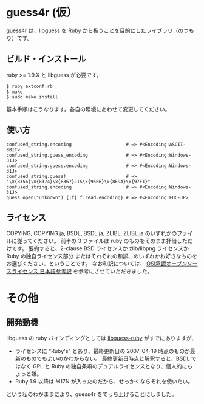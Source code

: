 guess4r (仮）
=============

guess4r は、libguess を Ruby から扱うことを目的にしたライブラリ（のつもり）です。

ビルド・インストール
--------------------
ruby >= 1.9.X と libguess が必要です。

    $ ruby extconf.rb
    $ make
    $ sudo make install

基本手順はこうなります。各自の環境にあわせて変更してください。

使い方
------

    confused_string.encoding                    # => #<Encoding:ASCII-8BIT>
    confused_string.guess_encoding              # => #<Encoding:Windows-31J>
    confused_string.guess.encoding              # => #<Encoding:Windows-31J>
    confused_string.guess!                      # => "\x{8356}\x{8374}\x{8367}JIS\x{95B6}\x{8E9A}\x{97F1}"
    confused_string.encoding                    # => #<Encoding:Windows-31J>
    guess_open("unknown") {|f| f.read.encoding} # => #<Encoding:EUC-JP>

ライセンス
----------

COPYING, COPYING.ja, BSDL, BSDL.ja, ZLIBL, ZLIBL.ja のいずれかのファイルに従ってください。
前半の 3 ファイルは ruby のものをそのまま拝借しただけです。
要約すると、2-clause BSD ライセンスか zlib/libpng ライセンスか Ruby の独自ライセンス部分
またはそれぞれの和訳、のいずれかお好きなものをお選びください、ということです。
なお和訳については、
[OSI承認オープンソースライセンス 日本語参考訳](http://sourceforge.jp/projects/opensource/wiki/licenses)
を参考にさせていただきました。

その他
======

## 開発動機

libguess の ruby バインディングとしては
[libguess-ruby](http://raa.ruby-lang.org/project/libguess-ruby/)
がすでにありますが、

*   ライセンスに "Ruby's" とあり、最終更新日の 2007-04-19 時点のものか最新のものでもよいのかわからない。
    最終更新日時点と解釈すると、BSDL ではなく GPL と Ruby の独自条項のデュアルライセンスとなり、個人的にちょっと嫌。
*   Ruby 1.9 以降は M17N が入ったのだから、せっかくならそれを使いたい。

という私のわがままにより、guess4r をでっち上げることにしました。
